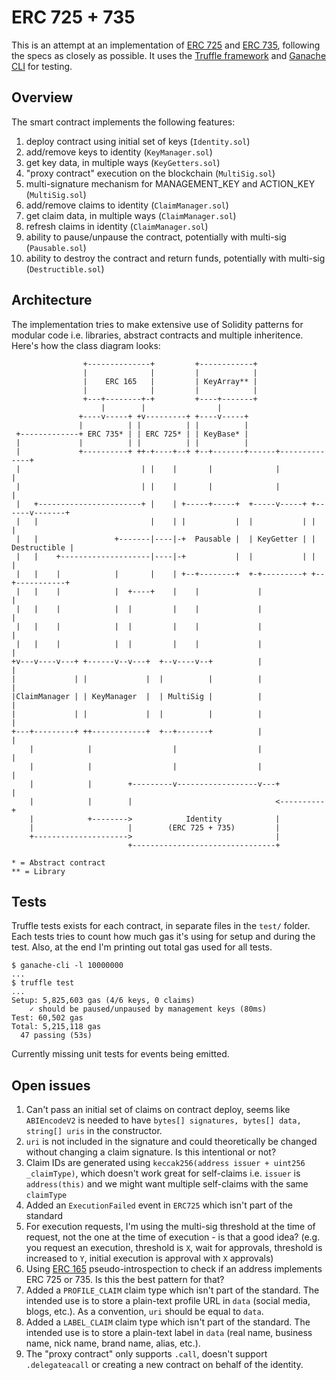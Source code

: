 # ERC 725 + 735

This is an attempt at an implementation of [ERC 725](https://github.com/ethereum/EIPs/issues/725) and [ERC 735](https://github.com/ethereum/EIPs/issues/735), following the specs as closely as possible. It uses the [Truffle framework](http://truffleframework.com/) and [Ganache CLI](https://github.com/trufflesuite/ganache-cli) for testing.

## Overview

The smart contract implements the following features:

1. deploy contract using initial set of keys (`Identity.sol`)
2. add/remove keys to identity (`KeyManager.sol`)
3. get key data, in multiple ways (`KeyGetters.sol`)
4. "proxy contract" execution on the blockchain (`MultiSig.sol`)
5. multi-signature mechanism for MANAGEMENT_KEY and ACTION_KEY (`MultiSig.sol`)
6. add/remove claims to identity (`ClaimManager.sol`)
7. get claim data, in multiple ways (`ClaimManager.sol`)
8. refresh claims in identity (`ClaimManager.sol`)
9. ability to pause/unpause the contract, potentially with multi-sig (`Pausable.sol`)
10. ability to destroy the contract and return funds, potentially with multi-sig (`Destructible.sol`)

## Architecture

The implementation tries to make extensive use of Solidity patterns for modular code i.e. libraries, abstract contracts and multiple inheritence. Here's how the class diagram looks:

```
                +--------------+         +------------+
                |              |         |            |
                |    ERC 165   |         | KeyArray** |
                |              |         |            |
                +---+--------+-+         +----+-------+
                    |        |                |
               +----v-----+ +v---------+ +----v-----+
               |          | |          | |          |
 +-------------+ ERC 735* | | ERC 725* | | KeyBase* |
 |             |          | |          | |          |
 |             +----------+ ++-+----+--+ +--+-------+------+--------------+
 |                           | |    |       |              |              |
 |                           | |    |       |              |              |
 |   +-----------------------+ |    | +-----+-----+  +-----v-----+ +------v-------+
 |   |                         |    | |           |  |           | |              |
 |   |                 +-------|----|-+  Pausable |  | KeyGetter | | Destructible |
 |   |    +--------------------|----|-+           |  |           | |              |
 |   |    |            |       |    | +--+--------+  +-+---------+ +--+-----------+
 |   |    |            |  +----+    |    |             |              |
 |   |    |            |  |         |    |             |              |
 |   |    |            |  |         |    |             |              |
 |   |    |            |  |         |    |             |              |
+v---v----v---+ +------v--v---+  +--v----v--+          |              |
|             | |             |  |          |          |              |
|ClaimManager | | KeyManager  |  | MultiSig |          |              |
|             | |             |  |          |          |              |
+---+---------+ ++------------+  +--+-------+          |              |
    |            |                  |                  |              |
    |            |                  |                  |              |
    |            |        +---------v------------------v---+          |
    |            |        |                                <----------+
    |            +-------->            Identity            |
    |                     |        (ERC 725 + 735)         |
    +--------------------->                                |
                          +--------------------------------+

* = Abstract contract
** = Library
```

## Tests

Truffle tests exists for each contract, in separate files in the `test/` folder. Each tests tries to count how much gas it's using for setup and during the test. Also, at the end I'm printing out
total gas used for all tests.
```
$ ganache-cli -l 10000000
...
$ truffle test
...
Setup: 5,825,603 gas (4/6 keys, 0 claims)
    ✓ should be paused/unpaused by management keys (80ms)
Test: 60,502 gas
Total: 5,215,118 gas
  47 passing (53s)
```

Currently missing unit tests for events being emitted.

## Open issues
1. Can't pass an initial set of claims on contract deploy, seems like `ABIEncodeV2` is needed to have `bytes[] signatures, bytes[] data, string[] uris` in the constructor.
1. `uri` is not included in the signature and could theoretically be changed without changing a claim signature. Is this intentional or not?
1. Claim IDs are generated using `keccak256(address issuer + uint256 _claimType)`, which doesn't work great for self-claims i.e. `issuer` is `address(this)` and we might want multiple self-claims with the same `claimType`
1. Added an `ExecutionFailed` event in `ERC725` which isn't part of the standard
1. For execution requests, I'm using the multi-sig threshold at the time of request, not the one at the time of execution - is that a good idea? (e.g. you request an execution, threshold is `X`, wait for approvals, threshold is increased to `Y`, initial execution is approval with `X` approvals)
1. Using [ERC 165](https://github.com/ethereum/EIPs/pull/881) pseudo-introspection to check if an address implements ERC 725 or 735. Is this the best pattern for that?
1. Added a `PROFILE_CLAIM` claim type which isn't part of the standard. The intended use is to store a plain-text profile URL in `data` (social media, blogs, etc.). As a convention, `uri` should be equal to `data`.
1. Added a `LABEL_CLAIM` claim type which isn't part of the standard. The intended use is to store a plain-text label in `data` (real name, business name, nick name, brand name, alias, etc.).
1. The "proxy contract" only supports `.call`, doesn't support `.delegateacall` or creating a new contract on behalf of the identity.